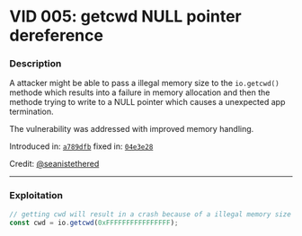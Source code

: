 # VID 005: getcwd NULL pointer dereference

### Description

A attacker might be able to pass a illegal memory size to the `io.getcwd()` methode which results into a failure in memory allocation and then the methode trying to write to a NULL pointer which causes a unexpected app termination.

The vulnerability was addressed with improved memory handling.

Introduced in: [`a789dfb`](https://github.com/ProjectNyxian/Nyxian/commit/a789dfb9363eb83a87a6b9e4fd362dc8ed18103f)
fixed in: [`04e3e28`](https://github.com/ProjectNyxian/Nyxian/commit/04e3e2873a206504718f9127e281f109f4041868)

Credit: [@seanistethered](https://github.com/seanistethered)

---

### Exploitation

```js
// getting cwd will result in a crash because of a illegal memory size
const cwd = io.getcwd(0xFFFFFFFFFFFFFFFF);
```

